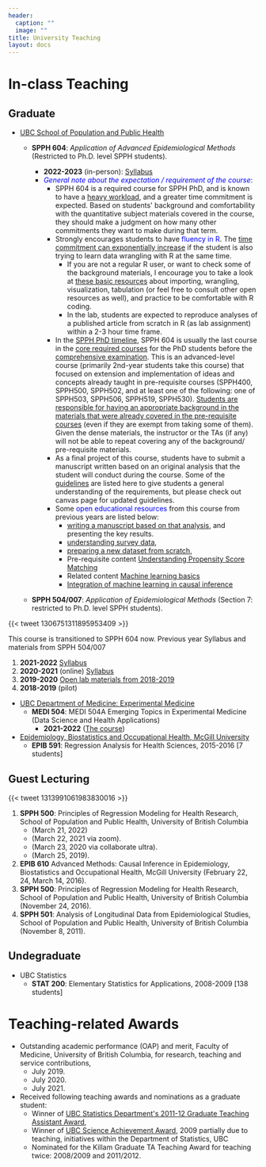 ```yaml
---
header:
  caption: ""
  image: ""
title: University Teaching
layout: docs
---
```


# In-class Teaching

## Graduate
- <u>UBC School of Population and Public Health</u>
  - **SPPH 604**: *Application of Advanced Epidemiological Methods* (Restricted to Ph.D. level SPPH students).
    - **2022-2023** (in-person): [Syllabus](/Teaching/SPPH-604-Course-Outline.pdf)
    - <span style="color:blue">*General note about the expectation / requirement of the course*</span>:
      - SPPH 604 is a required course for SPPH PhD, and is known to have a <u>heavy workload</u>, and a greater time commitment is expected. Based on students' background and comfortability with the quantitative subject materials covered in the course, they should make a judgment on how many other commitments they want to make during that term.
      - Strongly encourages students to have <span style="color:blue">fluency in R</span>. The <u>time commitment can exponentially increase</u> if the student is also trying to learn data wrangling with R at the same time. 
        - If you are not a regular R user, or want to check some of the background materials, I encourage you to take a look at [these basic resources](https://ehsanx.github.io/intro2R/) about importing, wrangling, visualization, tabulation (or feel free to consult other open resources as well), and practice to be comfortable with R coding. 
        - In the lab, students are expected to reproduce analyses of a published article from scratch in R (as lab assignment) within a 2-3 hour time frame.
      - In the [SPPH PhD timeline](https://www.spph.ubc.ca/programs/phd/program-details/timeline-2/), SPPH 604 is usually the last course in the [core required courses](https://www.spph.ubc.ca/programs/phd/program-details/) for the PhD students before the [comprehensive examination](https://www.spph.ubc.ca/programs/phd/program-details/comprehensive-examination/). This is an advanced-level course (primarily 2nd-year students take this course) that focused on extension and implementation of ideas and concepts already taught in pre-requisite courses (SPPH400, SPPH500, SPPH502, and at least one of the following: one of SPPH503, SPPH506, SPPH519, SPPH530). <u>Students are responsible for having an appropriate background in the materials that were already covered in the pre-requisite courses</u> (even if they are exempt from taking some of them). Given the dense materials, the instructor or the TAs (if any) will not be able to repeat covering any of the background/ pre-requisite materials. 
      - As a final project of this course, students have to submit a manuscript written based on an original analysis that the student will conduct during the course. Some of the [guidelines](/Teaching/FinalProjectGuidelines.pdf) are listed here to give students a general understanding of the requirements, but please check out canvas page for updated guidelines.
      - Some <span style="color:blue">open educational resources</span> from this course from previous years are listed below:
        - [writing a manuscript based on that analysis](https://ehsanx.github.io/Scientific-Writing-for-Health-Research/), and presenting the key results. 
        - [understanding survey data](https://ehsanx.github.io/SPPH504007SurveyData/docs/), 
        - [preparing a new dataset from scratch](https://ehsanx.github.io/SurveyDataAnalysis/), 
        - Pre-requisite content [Understanding Propensity Score Matching](https://ehsanx.github.io/psw/)
        - Related content [Machine learning basics](https://ehsanx.github.io/into2ML/)
        - [Integration of machine learning in causal inference](https://ehsanx.github.io/TMLEworkshop/)

  - **SPPH 504/007**: *Application of Epidemiological Methods* (Section 7: restricted to Ph.D. level SPPH students).
        
{{< tweet 1306751311895953409 >}}        

This course is transitioned to SPPH 604 now. Previous year Syllabus and materials from SPPH 504/007    

  1. **2021-2022** [Syllabus](https://med-fom-spph.sites.olt.ubc.ca/files/2021/09/SPPH-504-section-007-Course-Outline.pdf)
  2. **2020-2021** (online) [Syllabus](/Teaching/SPPH-504-section-007-Course-Outline.pdf)
  3. **2019-2020**  [Open lab materials from 2018-2019](https://ehsanx.github.io/spph504-007/)
  4. **2018-2019** (pilot) 

- <u>UBC Department of Medicine: Experimental Medicine</u>
  - **MEDI 504**: MEDI 504A Emerging Topics in Experimental Medicine (Data Science and Health Applications)
    - **2021-2022** ([The course](https://courses.students.ubc.ca/cs/courseschedule?pname=subjarea&tname=subj-course&dept=MEDI&course=504A)) 
- <u>Epidemiology, Biostatistics and Occupational Health, McGill University</u>
  - **EPIB 591**: Regression Analysis for Health Sciences, 2015-2016 [7 students]

## Guest Lecturing

{{< tweet 1313991061983830016 >}}

1.	**SPPH 500**: Principles of Regression Modeling for Health Research, School of Population and Public Health, University of British Columbia 
    - (March 21, 2022)
    - (March 22, 2021 via zoom).
    - (March 23, 2020 via collaborate ultra).
    - (March 25, 2019).
3. **EPIB 610** Advanced Methods: Causal Inference in Epidemiology, Biostatistics and Occupational Health, McGill University (February 22, 24, March 14, 2016).
4.	**SPPH 500**: Principles of Regression Modeling for Health Research, School of Population and Public Health, University of British Columbia (November 24, 2016).
5.	**SPPH 501**: Analysis of Longitudinal Data from Epidemiological Studies, School of Population and Public Health, University of British Columbia (November 8, 2011).


## Undegraduate
- UBC Statistics
  - **STAT 200**: Elementary Statistics for Applications, 2008-2009 [138 students]
  
# Teaching-related Awards 

- Outstanding academic performance (OAP) and merit, Faculty of Medicine, University of British Columbia, for research, teaching and service contributions, 
  - July 2019.
  - July 2020.
  - July 2021.
- Received following teaching awards and nominations as a graduate student:
  - Winner of [UBC Statistics Department's  2011-12 Graduate Teaching Assistant Award](https://www.stat.ubc.ca/statistics-graduate-teaching-assistant-award),
  - Winner of [UBC Science Achievement Award](https://science.ubc.ca/news/stats-physics-shine-ubc-science-service-awards), 2009 partially due to  teaching, initiatives within the Department of Statistics, UBC
  - Nominated for the Killam Graduate TA Teaching Award for teaching twice: 2008/2009 and 2011/2012.  
